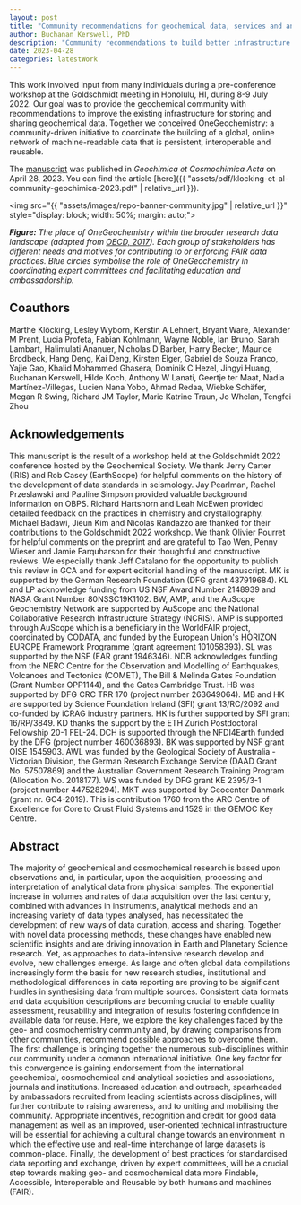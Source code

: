 ```yaml
---
layout: post
title: "Community recommendations for geochemical data, services and analytical capabilities in the 21st century"
author: Buchanan Kerswell, PhD
description: "Community recommendations to build better infrastructure for geochemical data"
date: 2023-04-28
categories: latestWork
---
```


This work involved input from many individuals during a pre-conference workshop at the Goldschmidt meeting in Honolulu, HI, during 8-9 July 2022. Our goal was to provide the geochemical community with recommendations to improve the existing infrastructure for storing and sharing geochemical data. Together we conceived OneGeochemistry: a community-driven initiative to coordinate the building of a global, online network of machine-readable data that is persistent, interoperable and reusable.

The [manuscript](https://www.sciencedirect.com/science/article/pii/S0016703723001916) was published in *Geochimica et Cosmochimica Acta* on April 28, 2023. You can find the article [here]({{ "assets/pdf/klocking-et-al-community-geochimica-2023.pdf" | relative_url }}).

<img src="{{ "assets/images/repo-banner-community.jpg" | relative_url }}" style="display: block; width: 50%; margin: auto;">

***Figure:*** *The place of OneGeochemistry within the broader research data landscape (adapted from [OECD, 2017](https://doi.org/10.1787/e92fa89e-en)). Each group of stakeholders has different needs and motives for contributing to or enforcing FAIR data practices. Blue circles symbolise the role of OneGeochemistry in coordinating expert committees and facilitating education and ambassadorship.*

## Coauthors
Marthe Klöcking, Lesley Wyborn, Kerstin A Lehnert, Bryant Ware, Alexander M Prent, Lucia Profeta, Fabian Kohlmann, Wayne Noble, Ian Bruno, Sarah Lambart, Halimulati Ananuer, Nicholas D Barber, Harry Becker, Maurice Brodbeck, Hang Deng, Kai Deng, Kirsten Elger, Gabriel de Souza Franco, Yajie Gao, Khalid Mohammed Ghasera, Dominik C Hezel, Jingyi Huang, Buchanan Kerswell, Hilde Koch, Anthony W Lanati, Geertje ter Maat, Nadia Martínez-Villegas, Lucien Nana Yobo, Ahmad Redaa, Wiebke Schäfer, Megan R Swing, Richard JM Taylor, Marie Katrine Traun, Jo Whelan, Tengfei Zhou

## Acknowledgements
This manuscript is the result of a workshop held at the Goldschmidt 2022 conference hosted by the Geochemical Society. We thank Jerry Carter (IRIS) and Rob Casey (EarthScope) for helpful comments on the history of the development of data standards in seismology. Jay Pearlman, Rachel Przeslawski and Pauline Simpson provided valuable background information on OBPS. Richard Hartshorn and Leah McEwen provided detailed feedback on the practices in chemistry and crystallography. Michael Badawi, Jieun Kim and Nicolas Randazzo are thanked for their contributions to the Goldschmidt 2022 workshop. We thank Olivier Pourret for helpful comments on the preprint and are grateful to Tao Wen, Penny Wieser and Jamie Farquharson for their thoughtful and constructive reviews. We especially thank Jeff Catalano for the opportunity to publish this review in GCA and for expert editorial handling of the manuscript. MK is supported by the German Research Foundation (DFG grant 437919684). KL and LP acknowledge funding from US NSF Award Number 2148939 and NASA Grant Number 80NSSC19K1102. BW, AMP, and the AuScope Geochemistry Network are supported by AuScope and the National Collaborative Research Infrastructure Strategy (NCRIS). AMP is supported through AuScope which is a beneficiary in the WorldFAIR project, coordinated by CODATA, and funded by the European Union's HORIZON EUROPE Framework Programme (grant agreement 101058393). SL was supported by the NSF (EAR grant 1946346). NDB acknowledges funding from the NERC Centre for the Observation and Modelling of Earthquakes, Volcanoes and Tectonics (COMET), The Bill & Melinda Gates Foundation (Grant Number OPP1144), and the Gates Cambridge Trust. HB was supported by DFG CRC TRR 170 (project number 263649064). MB and HK are supported by Science Foundation Ireland (SFI) grant 13/RC/2092 and co-funded by iCRAG industry partners. HK is further supported by SFI grant 16/RP/3849. KD thanks the support by the ETH Zurich Postdoctoral Fellowship 20-1 FEL-24. DCH is supported through the NFDI4Earth funded by the DFG (project number 460036893). BK was supported by NSF grant OISE 1545903. AWL was funded by the Geological Society of Australia - Victorian Division, the German Research Exchange Service (DAAD Grant No. 57507869) and the Australian Government Research Training Program (Allocation No. 2018177). WS was funded by DFG grant KE 2395/3-1 (project number 447528294). MKT was supported by Geocenter Danmark (grant nr. GC4-2019). This is contribution 1760 from the ARC Centre of Excellence for Core to Crust Fluid Systems and 1529 in the GEMOC Key Centre.

## Abstract
The majority of geochemical and cosmochemical research is based upon observations and, in particular, upon the acquisition, processing and interpretation of analytical data from physical samples. The exponential increase in volumes and rates of data acquisition over the last century, combined with advances in instruments, analytical methods and an increasing variety of data types analysed, has necessitated the development of new ways of data curation, access and sharing. Together with novel data processing methods, these changes have enabled new scientific insights and are driving innovation in Earth and Planetary Science research. Yet, as approaches to data-intensive research develop and evolve, new challenges emerge. As large and often global data compilations increasingly form the basis for new research studies, institutional and methodological differences in data reporting are proving to be significant hurdles in synthesising data from multiple sources. Consistent data formats and data acquisition descriptions are becoming crucial to enable quality assessment, reusability and integration of results fostering confidence in available data for reuse. Here, we explore the key challenges faced by the geo- and cosmochemistry community and, by drawing comparisons from other communities, recommend possible approaches to overcome them. The first challenge is bringing together the numerous sub-disciplines within our community under a common international initiative. One key factor for this convergence is gaining endorsement from the international geochemical, cosmochemical and analytical societies and associations, journals and institutions. Increased education and outreach, spearheaded by ambassadors recruited from leading scientists across disciplines, will further contribute to raising awareness, and to uniting and mobilising the community. Appropriate incentives, recognition and credit for good data management as well as an improved, user-oriented technical infrastructure will be essential for achieving a cultural change towards an environment in which the effective use and real-time interchange of large datasets is common-place. Finally, the development of best practices for standardised data reporting and exchange, driven by expert committees, will be a crucial step towards making geo- and cosmochemical data more Findable, Accessible, Interoperable and Reusable by both humans and machines (FAIR).
